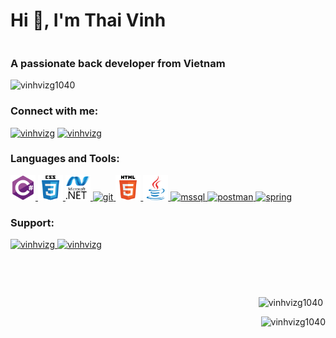 <div>
  <h1>Hi 👋, I'm Thai Vinh</h1>
<div style="float: left">
  <h3>A passionate back developer from Vietnam</h3>
  <p><img src="https://komarev.com/ghpvc/?username=vinhvizg1040&amp;label=Profile%20views&amp;color=0e75b6&amp;style=flat" alt="vinhvizg1040" /></p>
  <h3>Connect with me:</h3>
  <p><a href="https://dev.to/vinhvizg" target="blank"><img src="https://raw.githubusercontent.com/rahuldkjain/github-profile-readme-generator/master/src/images/icons/Social/devto.svg" alt="vinhvizg" width="40" height="30" /></a> <a href="https://fb.com/vinhvizg" target="blank"><img src="https://raw.githubusercontent.com/rahuldkjain/github-profile-readme-generator/master/src/images/icons/Social/facebook.svg" alt="vinhvizg" width="40" height="30" /></a></p>
  <h3>Languages and Tools:</h3>
  <p><a href="https://www.w3schools.com/cs/" target="_blank" rel="noreferrer"> <img src="https://raw.githubusercontent.com/devicons/devicon/master/icons/csharp/csharp-original.svg" alt="csharp" width="40" height="40" /> </a> <a href="https://www.w3schools.com/css/" target="_blank" rel="noreferrer"> <img src="https://raw.githubusercontent.com/devicons/devicon/master/icons/css3/css3-original-wordmark.svg" alt="css3" width="40" height="40" /> </a> <a href="https://dotnet.microsoft.com/" target="_blank" rel="noreferrer"> <img src="https://raw.githubusercontent.com/devicons/devicon/master/icons/dot-net/dot-net-original-wordmark.svg" alt="dotnet" width="40" height="40" /> </a> <a href="https://git-scm.com/" target="_blank" rel="noreferrer"> <img src="https://www.vectorlogo.zone/logos/git-scm/git-scm-icon.svg" alt="git" width="40" height="40" /> </a> <a href="https://www.w3.org/html/" target="_blank" rel="noreferrer"> <img src="https://raw.githubusercontent.com/devicons/devicon/master/icons/html5/html5-original-wordmark.svg" alt="html5" width="40" height="40" /> </a> <a href="https://www.java.com" target="_blank" rel="noreferrer"> <img src="https://raw.githubusercontent.com/devicons/devicon/master/icons/java/java-original.svg" alt="java" width="40" height="40" /> </a> <a href="https://www.microsoft.com/en-us/sql-server" target="_blank" rel="noreferrer"> <img src="https://www.svgrepo.com/show/303229/microsoft-sql-server-logo.svg" alt="mssql" width="40" height="40" /> </a> <a href="https://postman.com" target="_blank" rel="noreferrer"> <img src="https://www.vectorlogo.zone/logos/getpostman/getpostman-icon.svg" alt="postman" width="40" height="40" /> </a> <a href="https://spring.io/" target="_blank" rel="noreferrer"> <img src="https://www.vectorlogo.zone/logos/springio/springio-icon.svg" alt="spring" width="40" height="40" /> </a></p>
  <h3>Support:</h3>
  <p><a href="https://www.buymeacoffee.com/vinhvizg"> <img src="https://cdn.buymeacoffee.com/buttons/v2/default-yellow.png" alt="vinhvizg" width="210" height="50" /></a><a href="https://ko-fi.com/vinhvizg"> <img src="https://cdn.ko-fi.com/cdn/kofi3.png?v=3" alt="vinhvizg" width="210" height="50" /></a></p>
</div>
<div style="float: right">
  <p><br /><br /></p>
  <p><img src="https://github-readme-stats.vercel.app/api/top-langs?username=vinhvizg1040&amp;show_icons=true&amp;locale=en&amp;layout=compact" alt="vinhvizg1040" /></p>
  <p>&nbsp;<img src="https://github-readme-stats.vercel.app/api?username=vinhvizg1040&amp;show_icons=true&amp;locale=en" alt="vinhvizg1040" /></p>
</div>
</div>
